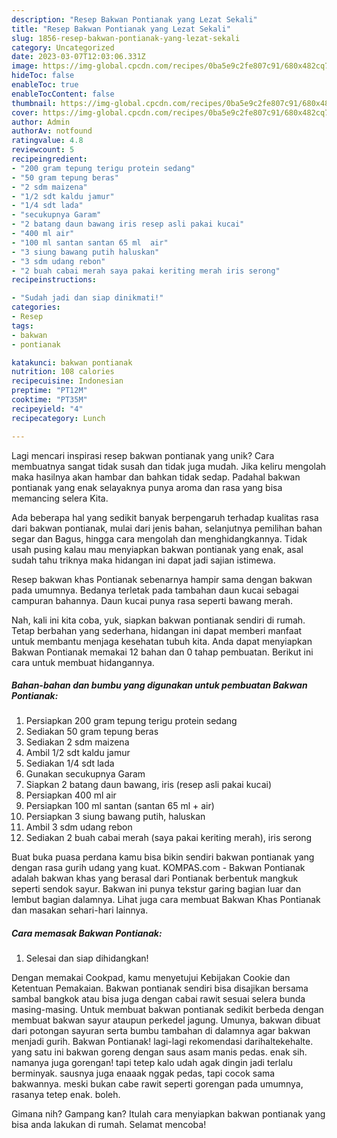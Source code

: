 ```yaml
---
description: "Resep Bakwan Pontianak yang Lezat Sekali"
title: "Resep Bakwan Pontianak yang Lezat Sekali"
slug: 1856-resep-bakwan-pontianak-yang-lezat-sekali
category: Uncategorized
date: 2023-03-07T12:03:06.331Z
image: https://img-global.cpcdn.com/recipes/0ba5e9c2fe807c91/680x482cq70/bakwan-pontianak-foto-resep-utama.jpg
hideToc: false
enableToc: true
enableTocContent: false
thumbnail: https://img-global.cpcdn.com/recipes/0ba5e9c2fe807c91/680x482cq70/bakwan-pontianak-foto-resep-utama.jpg
cover: https://img-global.cpcdn.com/recipes/0ba5e9c2fe807c91/680x482cq70/bakwan-pontianak-foto-resep-utama.jpg
author: Admin
authorAv: notfound
ratingvalue: 4.8
reviewcount: 5
recipeingredient:
- "200 gram tepung terigu protein sedang"
- "50 gram tepung beras"
- "2 sdm maizena"
- "1/2 sdt kaldu jamur"
- "1/4 sdt lada"
- "secukupnya Garam"
- "2 batang daun bawang iris resep asli pakai kucai"
- "400 ml air"
- "100 ml santan santan 65 ml  air"
- "3 siung bawang putih haluskan"
- "3 sdm udang rebon"
- "2 buah cabai merah saya pakai keriting merah iris serong"
recipeinstructions:

- "Sudah jadi dan siap dinikmati!"
categories:
- Resep
tags:
- bakwan
- pontianak

katakunci: bakwan pontianak 
nutrition: 108 calories
recipecuisine: Indonesian
preptime: "PT12M"
cooktime: "PT35M"
recipeyield: "4"
recipecategory: Lunch

---
```





Lagi mencari inspirasi resep bakwan pontianak yang unik? Cara membuatnya sangat tidak susah dan tidak juga mudah. Jika keliru mengolah maka hasilnya akan hambar dan bahkan tidak sedap. Padahal bakwan pontianak yang enak selayaknya punya aroma dan rasa yang bisa memancing selera Kita.





Ada beberapa hal yang sedikit banyak berpengaruh terhadap kualitas rasa dari bakwan pontianak, mulai dari jenis bahan, selanjutnya pemilihan bahan segar dan Bagus, hingga cara mengolah dan menghidangkannya. Tidak usah pusing kalau mau menyiapkan bakwan pontianak yang enak,      asal sudah tahu triknya maka hidangan ini dapat jadi sajian istimewa.














Resep bakwan khas Pontianak sebenarnya hampir sama dengan bakwan pada umumnya. Bedanya terletak pada tambahan daun kucai sebagai campuran bahannya. Daun kucai punya rasa seperti bawang merah.






Nah, kali ini kita coba, yuk, siapkan bakwan pontianak sendiri di rumah. Tetap berbahan yang sederhana, hidangan ini dapat memberi manfaat untuk membantu menjaga kesehatan tubuh kita. Anda dapat menyiapkan Bakwan Pontianak memakai 12 bahan dan 0 tahap pembuatan. Berikut ini cara untuk membuat hidangannya.

<!--inarticleads1-->

##### Bahan-bahan dan bumbu yang digunakan untuk pembuatan Bakwan Pontianak:

1. Persiapkan 200 gram tepung terigu protein sedang
1. Sediakan 50 gram tepung beras
1. Sediakan 2 sdm maizena
1. Ambil 1/2 sdt kaldu jamur
1. Sediakan 1/4 sdt lada
1. Gunakan secukupnya Garam
1. Siapkan 2 batang daun bawang, iris (resep asli pakai kucai)
1. Persiapkan 400 ml air
1. Persiapkan 100 ml santan (santan 65 ml + air)
1. Persiapkan 3 siung bawang putih, haluskan
1. Ambil 3 sdm udang rebon
1. Sediakan 2 buah cabai merah (saya pakai keriting merah), iris serong


Buat buka puasa perdana kamu bisa bikin sendiri bakwan pontianak yang dengan rasa gurih udang yang kuat. KOMPAS.com - Bakwan Pontianak adalah bakwan khas yang berasal dari Pontianak berbentuk mangkuk seperti sendok sayur. Bakwan ini punya tekstur garing bagian luar dan lembut bagian dalamnya. Lihat juga cara membuat Bakwan Khas Pontianak dan masakan sehari-hari lainnya. 

<!--inarticleads2-->

##### Cara memasak Bakwan Pontianak:


1. Selesai dan siap dihidangkan!

Dengan memakai Cookpad, kamu menyetujui Kebijakan Cookie dan Ketentuan Pemakaian. Bakwan pontianak sendiri bisa disajikan bersama sambal bangkok atau bisa juga dengan cabai rawit sesuai selera bunda masing-masing. Untuk membuat bakwan pontianak sedikit berbeda dengan membuat bakwan sayur ataupun perkedel jagung. Umunya, bakwan dibuat dari potongan sayuran serta bumbu tambahan di dalamnya agar bakwan menjadi gurih. Bakwan Pontianak! lagi-lagi rekomendasi darihaltekehalte. yang satu ini bakwan goreng dengan saus asam manis pedas. enak sih. namanya juga gorengan! tapi tetep kalo udah agak dingin jadi terlalu berminyak. sausnya juga enaaak nggak pedas, tapi cocok sama bakwannya. meski bukan cabe rawit seperti gorengan pada umumnya, rasanya tetep enak. boleh. 

Gimana nih? Gampang kan? Itulah cara menyiapkan bakwan pontianak yang bisa anda lakukan di rumah. Selamat mencoba!
